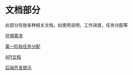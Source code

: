 # 文档部分

此部分存放各种相关文档，如使用说明，工作进度，任务分配等

[环境需求](./%E7%8E%AF%E5%A2%83%E9%9C%80%E6%B1%82.md)

[第一阶段任务分配](./%E7%AC%AC%E4%B8%80%E9%98%B6%E6%AE%B5%E4%BB%BB%E5%8A%A1%E5%88%86%E9%85%8D.md)

[API文档](./API%E6%96%87%E6%A1%A3.md)

[后端开发提示](./%E5%90%8E%E7%AB%AF%E5%BC%80%E5%8F%91%E6%8F%90%E7%A4%BA.md)